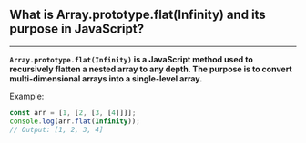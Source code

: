 ## What is Array.prototype.flat(Infinity) and its purpose in JavaScript?

---

**`Array.prototype.flat(Infinity)` is a JavaScript method used to recursively flatten a nested array to any depth. The purpose is to convert multi-dimensional arrays into a single-level array.**

Example:

```js
const arr = [1, [2, [3, [4]]]];
console.log(arr.flat(Infinity)); 
// Output: [1, 2, 3, 4]
```